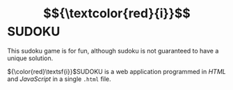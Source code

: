 # $${\textcolor{red}{i}}$$SUDOKU
This sudoku game is for fun, although sudoku is not guaranteed to have a unique solution.

${\color{red}\textsf{i}}$SUDOKU is a web application programmed in *HTML* and *JavaScript* in a single `.html` file.
